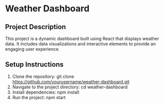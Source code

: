 # Weather Dashboard

## Project Description
This project is a dynamic dashboard built using React that displays weather data. It includes data visualizations and interactive elements to provide an engaging user experience.

## Setup Instructions
1. Clone the repository: git clone https://github.com/yourusername/weather-dashboard.git
2. Navigate to the project directory: cd weather-dashboard
3. Install dependencies: npm install
4. Run the project: npm start

